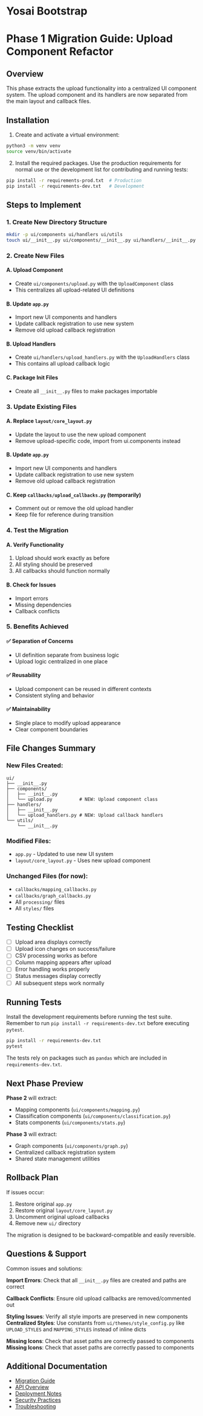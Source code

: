 # Yosai Bootstrap

# Phase 1 Migration Guide: Upload Component Refactor

## Overview
This phase extracts the upload functionality into a centralized UI component system. The upload component and its handlers are now separated from the main layout and callback files.

## Installation

1. Create and activate a virtual environment:

```bash
python3 -m venv venv
source venv/bin/activate
```

2. Install the required packages. Use the production requirements for normal use or the development list for contributing and running tests:

```bash
pip install -r requirements-prod.txt  # Production
pip install -r requirements-dev.txt   # Development
```

## Steps to Implement

### 1. Create New Directory Structure
```bash
mkdir -p ui/components ui/handlers ui/utils
touch ui/__init__.py ui/components/__init__.py ui/handlers/__init__.py ui/utils/__init__.py
```

### 2. Create New Files

#### A. Upload Component
- Create `ui/components/upload.py` with the `UploadComponent` class
- This centralizes all upload-related UI definitions

#### B. Update `app.py`
- Import new UI components and handlers
- Update callback registration to use new system
- Remove old upload callback registration

#### B. Upload Handlers
- Create `ui/handlers/upload_handlers.py` with the `UploadHandlers` class
- This contains all upload callback logic

#### C. Package Init Files
- Create all `__init__.py` files to make packages importable

### 3. Update Existing Files

#### A. Replace `layout/core_layout.py`
- Update the layout to use the new upload component
- Remove upload-specific code, import from ui.components instead

#### B. Update `app.py`
- Import new UI components and handlers
- Update callback registration to use new system
- Remove old upload callback registration

#### C. Keep `callbacks/upload_callbacks.py` (temporarily)
- Comment out or remove the old upload handler
- Keep file for reference during transition

### 4. Test the Migration

#### A. Verify Functionality
1. Upload should work exactly as before
2. All styling should be preserved
3. All callbacks should function normally

#### B. Check for Issues
- Import errors
- Missing dependencies
- Callback conflicts

### 5. Benefits Achieved

#### ✅ Separation of Concerns
- UI definition separate from business logic
- Upload logic centralized in one place

#### ✅ Reusability
- Upload component can be reused in different contexts
- Consistent styling and behavior

#### ✅ Maintainability
- Single place to modify upload appearance
- Clear component boundaries

## File Changes Summary

### New Files Created:
```
ui/
├── __init__.py
├── components/
│   ├── __init__.py
│   └── upload.py          # NEW: Upload component class
├── handlers/
│   ├── __init__.py
│   └── upload_handlers.py # NEW: Upload callback handlers
└── utils/
    └── __init__.py
```

### Modified Files:
- `app.py` - Updated to use new UI system
- `layout/core_layout.py` - Uses new upload component

### Unchanged Files (for now):
- `callbacks/mapping_callbacks.py`
- `callbacks/graph_callbacks.py`
- All `processing/` files
- All `styles/` files

## Testing Checklist

- [ ] Upload area displays correctly
- [ ] Upload icon changes on success/failure
- [ ] CSV processing works as before
- [ ] Column mapping appears after upload
- [ ] Error handling works properly
- [ ] Status messages display correctly
- [ ] All subsequent steps work normally

## Running Tests

Install the development requirements before running the test suite.
Remember to run `pip install -r requirements-dev.txt` before executing
`pytest`.

```bash
pip install -r requirements-dev.txt
pytest
```

The tests rely on packages such as `pandas` which are included in
`requirements-dev.txt`.

## Next Phase Preview

**Phase 2** will extract:
- Mapping components (`ui/components/mapping.py`)
- Classification components (`ui/components/classification.py`)
- Stats components (`ui/components/stats.py`)

**Phase 3** will extract:
- Graph components (`ui/components/graph.py`)
- Centralized callback registration system
- Shared state management utilities

## Rollback Plan

If issues occur:
1. Restore original `app.py`
2. Restore original `layout/core_layout.py`
3. Uncomment original upload callbacks
4. Remove new `ui/` directory

The migration is designed to be backward-compatible and easily reversible.

## Questions & Support

Common issues and solutions:

**Import Errors**: Check that all `__init__.py` files are created and paths are correct

**Callback Conflicts**: Ensure old upload callbacks are removed/commented out

**Styling Issues**: Verify all style imports are preserved in new components
**Centralized Styles**: Use constants from `ui/themes/style_config.py` like `UPLOAD_STYLES` and `MAPPING_STYLES` instead of inline dicts

**Missing Icons**: Check that asset paths are correctly passed to components
**Missing Icons**: Check that asset paths are correctly passed to components

## Additional Documentation
- [Migration Guide](MIGRATION_GUIDE.md)
- [API Overview](docs/api.md)
- [Deployment Notes](docs/deployment.md)
- [Security Practices](docs/security.md)
- [Troubleshooting](docs/troubleshooting.md)
